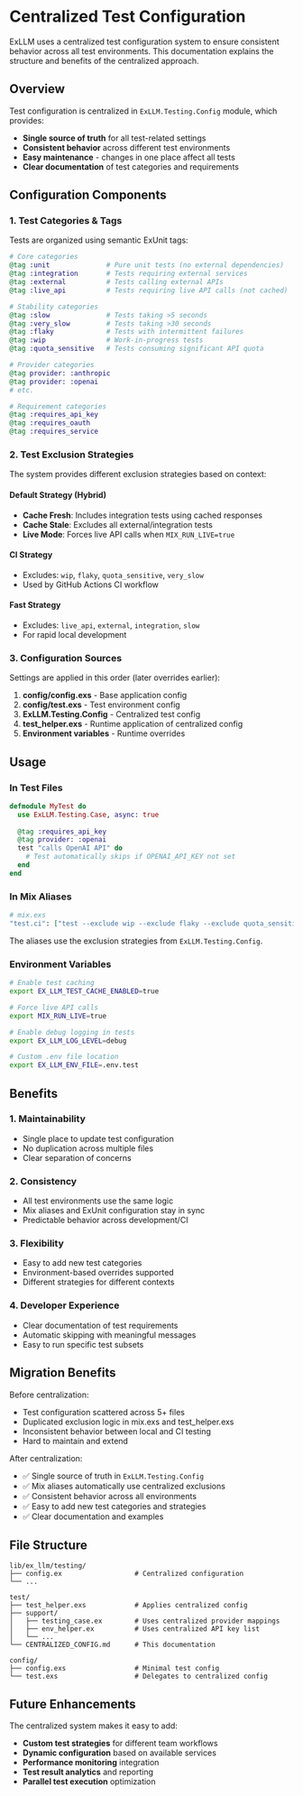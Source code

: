 # Centralized Test Configuration

ExLLM uses a centralized test configuration system to ensure consistent behavior across all test environments. This documentation explains the structure and benefits of the centralized approach.

## Overview

Test configuration is centralized in `ExLLM.Testing.Config` module, which provides:

- **Single source of truth** for all test-related settings
- **Consistent behavior** across different test environments
- **Easy maintenance** - changes in one place affect all tests
- **Clear documentation** of test categories and requirements

## Configuration Components

### 1. Test Categories & Tags

Tests are organized using semantic ExUnit tags:

```elixir
# Core categories
@tag :unit              # Pure unit tests (no external dependencies)
@tag :integration       # Tests requiring external services
@tag :external          # Tests calling external APIs
@tag :live_api          # Tests requiring live API calls (not cached)

# Stability categories  
@tag :slow              # Tests taking >5 seconds
@tag :very_slow         # Tests taking >30 seconds
@tag :flaky             # Tests with intermittent failures
@tag :wip               # Work-in-progress tests
@tag :quota_sensitive   # Tests consuming significant API quota

# Provider categories
@tag provider: :anthropic
@tag provider: :openai
# etc.

# Requirement categories
@tag :requires_api_key
@tag :requires_oauth
@tag :requires_service
```

### 2. Test Exclusion Strategies

The system provides different exclusion strategies based on context:

#### Default Strategy (Hybrid)
- **Cache Fresh**: Includes integration tests using cached responses
- **Cache Stale**: Excludes all external/integration tests
- **Live Mode**: Forces live API calls when `MIX_RUN_LIVE=true`

#### CI Strategy
- Excludes: `wip`, `flaky`, `quota_sensitive`, `very_slow`
- Used by GitHub Actions CI workflow

#### Fast Strategy  
- Excludes: `live_api`, `external`, `integration`, `slow`
- For rapid local development

### 3. Configuration Sources

Settings are applied in this order (later overrides earlier):

1. **config/config.exs** - Base application config
2. **config/test.exs** - Test environment config  
3. **ExLLM.Testing.Config** - Centralized test config
4. **test_helper.exs** - Runtime application of centralized config
5. **Environment variables** - Runtime overrides

## Usage

### In Test Files

```elixir
defmodule MyTest do
  use ExLLM.Testing.Case, async: true
  
  @tag :requires_api_key
  @tag provider: :openai
  test "calls OpenAI API" do
    # Test automatically skips if OPENAI_API_KEY not set
  end
end
```

### In Mix Aliases

```elixir
# mix.exs
"test.ci": ["test --exclude wip --exclude flaky --exclude quota_sensitive --exclude very_slow"]
```

The aliases use the exclusion strategies from `ExLLM.Testing.Config`.

### Environment Variables

```bash
# Enable test caching
export EX_LLM_TEST_CACHE_ENABLED=true

# Force live API calls
export MIX_RUN_LIVE=true

# Enable debug logging in tests
export EX_LLM_LOG_LEVEL=debug

# Custom .env file location
export EX_LLM_ENV_FILE=.env.test
```

## Benefits

### 1. Maintainability
- Single place to update test configuration
- No duplication across multiple files
- Clear separation of concerns

### 2. Consistency
- All test environments use the same logic
- Mix aliases and ExUnit configuration stay in sync
- Predictable behavior across development/CI

### 3. Flexibility
- Easy to add new test categories
- Environment-based overrides supported
- Different strategies for different contexts

### 4. Developer Experience
- Clear documentation of test requirements
- Automatic skipping with meaningful messages
- Easy to run specific test subsets

## Migration Benefits

Before centralization:
- Test configuration scattered across 5+ files
- Duplicated exclusion logic in mix.exs and test_helper.exs
- Inconsistent behavior between local and CI testing
- Hard to maintain and extend

After centralization:
- ✅ Single source of truth in `ExLLM.Testing.Config`
- ✅ Mix aliases automatically use centralized exclusions
- ✅ Consistent behavior across all environments  
- ✅ Easy to add new test categories and strategies
- ✅ Clear documentation and examples

## File Structure

```
lib/ex_llm/testing/
├── config.ex                  # Centralized configuration
└── ...

test/
├── test_helper.exs            # Applies centralized config
├── support/
│   ├── testing_case.ex        # Uses centralized provider mappings
│   ├── env_helper.ex          # Uses centralized API key list
│   └── ...
└── CENTRALIZED_CONFIG.md      # This documentation

config/
├── config.exs                 # Minimal test config
└── test.exs                   # Delegates to centralized config
```

## Future Enhancements

The centralized system makes it easy to add:

- **Custom test strategies** for different team workflows
- **Dynamic configuration** based on available services
- **Performance monitoring** integration
- **Test result analytics** and reporting
- **Parallel test execution** optimization